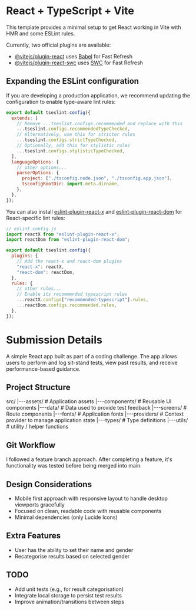 # React + TypeScript + Vite

This template provides a minimal setup to get React working in Vite with HMR and some ESLint rules.

Currently, two official plugins are available:

- [@vitejs/plugin-react](https://github.com/vitejs/vite-plugin-react/blob/main/packages/plugin-react) uses [Babel](https://babeljs.io/) for Fast Refresh
- [@vitejs/plugin-react-swc](https://github.com/vitejs/vite-plugin-react/blob/main/packages/plugin-react-swc) uses [SWC](https://swc.rs/) for Fast Refresh

## Expanding the ESLint configuration

If you are developing a production application, we recommend updating the configuration to enable type-aware lint rules:

```js
export default tseslint.config({
  extends: [
    // Remove ...tseslint.configs.recommended and replace with this
    ...tseslint.configs.recommendedTypeChecked,
    // Alternatively, use this for stricter rules
    ...tseslint.configs.strictTypeChecked,
    // Optionally, add this for stylistic rules
    ...tseslint.configs.stylisticTypeChecked,
  ],
  languageOptions: {
    // other options...
    parserOptions: {
      project: ["./tsconfig.node.json", "./tsconfig.app.json"],
      tsconfigRootDir: import.meta.dirname,
    },
  },
});
```

You can also install [eslint-plugin-react-x](https://github.com/Rel1cx/eslint-react/tree/main/packages/plugins/eslint-plugin-react-x) and [eslint-plugin-react-dom](https://github.com/Rel1cx/eslint-react/tree/main/packages/plugins/eslint-plugin-react-dom) for React-specific lint rules:

```js
// eslint.config.js
import reactX from "eslint-plugin-react-x";
import reactDom from "eslint-plugin-react-dom";

export default tseslint.config({
  plugins: {
    // Add the react-x and react-dom plugins
    "react-x": reactX,
    "react-dom": reactDom,
  },
  rules: {
    // other rules...
    // Enable its recommended typescript rules
    ...reactX.configs["recommended-typescript"].rules,
    ...reactDom.configs.recommended.rules,
  },
});
```

# Submission Details

A simple React app built as part of a coding challenge. The app allows users to perform and log sit-stand tests, view past results, and receive performance-based guidance.

## Project Structure

src/
|---assets/ # Application assets
|---components/ # Reusable UI components
|---data/ # Data used to provide test feedback
|---screens/ # Route components
|---fonts/ # Application fonts
|---providers/ # Context provider to manage application state
|---types/ # Type definitions
|---utils/ # utility / helper functions

## Git Workflow

I followed a feature branch approach. After completing a feature, it's functionality was tested before being merged into main.

## Design Considerations

- Mobile first approach with responsive layout to handle desktop viewports gracefully
- Focused on clean, readable code with reusable components
- Minimal dependencies (only Lucide Icons)

## Extra Features

- User has the ability to set their name and gender
- Recategorise results based on selected gender

## TODO

- Add unit tests (e.g., for result categorisation)
- Integrate local storage to persist test results
- Improve animation/transitions between steps
